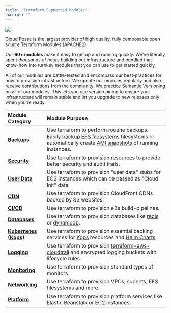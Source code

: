 ```yaml
---
title: "Terraform Supported Modules"
excerpt: ""
---
```

![](/images/034f19f-terraform.png)

Cloud Posse is the largest provider of high quality, fully composable open source Terraform Modules (APACHE2).

Our **60+ modules** make it easy to get up and running quickly. We've literally spent _thousands of hours_ building out infrastructure and bundled that know-how into turnkey modules that you can use to get started quickly.

All of our modules are battle-tested and encompass our best-practices for how to provision infrastructure. We update our modules regularly and also receive contributions from the community. We practice [Semantic Versioning](doc:semantic-versioning) on all of our modules. This lets you use version pining to ensure your infrastructure will remain stable and let you upgrade to new releases only when you're ready.


| Module Category                                                | Module Purpose                                                                                                                                                                                                      |
|:---------------------------------------------------------------|:--------------------------------------------------------------------------------------------------------------------------------------------------------------------------------------------------------------------|
| [**Backups**](doc:terraform-backup-modules)                    | Use terraform to perform routine backups. Easily [backup EFS filesystems](doc:terraform-aws-efs-backup) filesystems or automatically create [AMI snapshots](doc:terraform-aws-ec2-ami-backup) of running instances. |
| [**Security**](doc:terraform-security-modules)                 | Use terraform to provision resources to provide better security and audit trails.                                                                                                                                   |
| [**User Data**](doc:terraform-user-data-modules)               | Use terraform to provision "user data" stubs for EC2 instances which can be passed as "Cloud Init" data.                                                                                                            |
| [**CDN**](doc:terraform-cdn-modules)                           | Use terraform to provision CloudFront CDNs backed by S3 websites.                                                                                                                                                   |
| [**CI/CD**](doc:terraform-cicd-modules)                        | Use terraform to provision e2e build-pipelines.                                                                                                                                                                     |
| [**Databases**](doc:terraform-database-modules)                | Use terraform to provision databases like [redis](doc:terraform-aws-elasticache-redis) or [dynamodb](doc:terraform-aws-dynamodb).                                                                                   |
| [**Kubernetes (Kops)**](doc:terraform-kubernetes-kops-modules) | Use terraform to provision essential backing services for [Kops](doc:kops) resources and [Helm Charts](doc:helm-charts)                                                                                             |
| [**Logging**](doc:terraform-logging-modules)                   | Use terraform to provision [terraform-aws-cloudtrail](doc:terraform-aws-cloudtrail) and encrypted logging buckets with lifecycle rules.                                                                             |
| [**Monitoring**](doc:terraform-monitoring-modules)             | Use terraform to provision standard types of monitors.                                                                                                                                                              |
| [**Networking**](doc:terraform-networking-modules)             | Use terraform to provision VPCs, subnets, EFS filesystems and more.                                                                                                                                                 |
| [**Platform**](doc:terraform-platform-modules)                 | Use terraform to provision platform services like Elastic Beanstalk or EC2 instances.                                                                                                                               |
